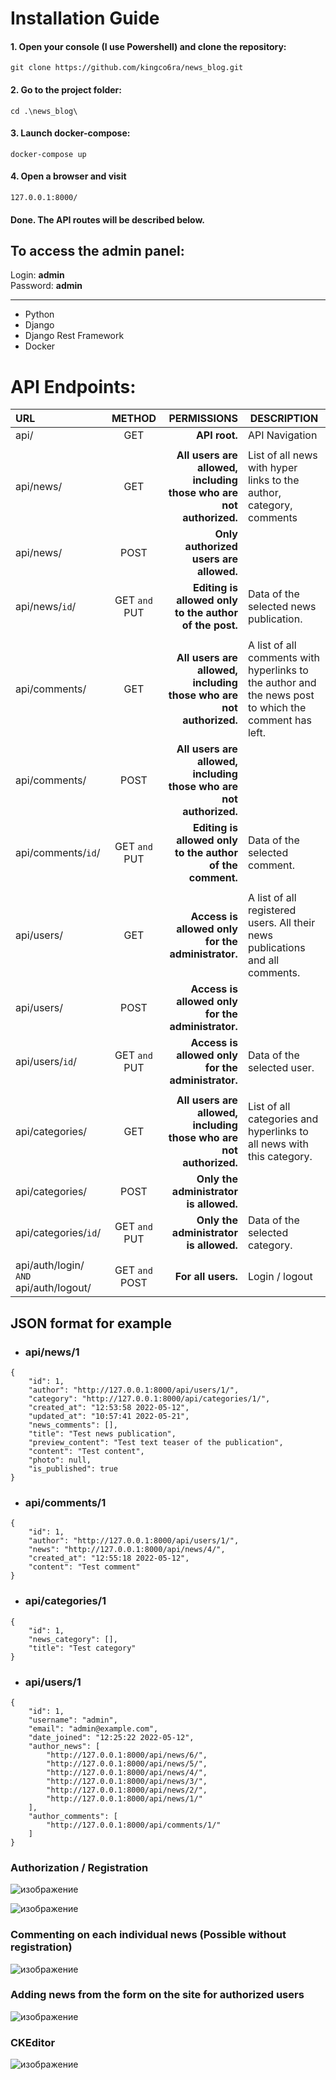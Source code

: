 # Installation Guide
#### 1. Open your console (I use Powershell) and clone the repository:
`git clone https://github.com/kingco6ra/news_blog.git`
#### 2. Go to the project folder:
`cd .\news_blog\`
#### 3. Launch docker-compose:
`docker-compose up`
#### 4. Open a browser and visit 
`127.0.0.1:8000/`
#### Done. The API routes will be described below.

## To access the admin panel:
Login: **admin** <br>
Password: **admin**


---
- Python
- Django
- Django Rest Framework
- Docker

# API Endpoints:


| URL                                |    METHOD    |                                                        PERMISSIONS |DESCRIPTION|
| :----------------------------------- | :------------: | -------------------------------------------------------------------: | ----|
| api/                               |     GET     |                                                      **API root.** |API Navigation|
|                                    |              |                                                                    |
| api/news/                          |     GET     | **All users are allowed, including those who are not authorized.** |List of all news with hyper links to the author, category, comments|
| api/news/                          |     POST     |                             **Only authorized users are allowed.** |
| api/news/`id`/                        |   GET `and` PUT     |             **Editing is allowed only to the author of the post.** |Data of the selected news publication.|
|                                    |              |                                                                    |
| api/comments/                      |     GET     | **All users are allowed, including those who are not authorized.** |A list of all comments with hyperlinks to the author and the news post to which the comment has left.|
| api/comments/                      |     POST     | **All users are allowed, including those who are not authorized.** |
| api/comments/`id`/                    |     GET `and` PUT     |          **Editing is allowed only to the author of the comment.** |Data of the selected comment.|
|                                    |              |                                                                    |
| api/users/                         |     GET     |                  **Access is allowed only for the administrator.** |A list of all registered users. All their news publications and all comments.|
| api/users/                         |     POST     |                  **Access is allowed only for the administrator.** |
| api/users/`id`/                       |     GET `and` PUT     |                  **Access is allowed only for the administrator.** |Data of the selected user.|
|                                    |              |                                                                    |
| api/categories/                    |     GET     | **All users are allowed, including those who are not authorized.** |List of all categories and hyperlinks to all news with this category.|
| api/categories/                    |     POST     |                             **Only the administrator is allowed.** |
| api/categories/`id`/                  |     GET `and` PUT     |                             **Only the administrator is allowed.** |Data of the selected category.|
|                                    |              |                                                                    |
| api/auth/login/ `AND` api/auth/logout/ | GET `and` POST |                                                 **For all users.** |Login / logout|


## JSON format for example
- ### api/news/1
```
{
    "id": 1,
    "author": "http://127.0.0.1:8000/api/users/1/",
    "category": "http://127.0.0.1:8000/api/categories/1/",
    "created_at": "12:53:58 2022-05-12",
    "updated_at": "10:57:41 2022-05-21",
    "news_comments": [],
    "title": "Test news publication",
    "preview_content": "Test text teaser of the publication",
    "content": "Test content",
    "photo": null,
    "is_published": true
}
```
- ### api/comments/1
```
{
    "id": 1,
    "author": "http://127.0.0.1:8000/api/users/1/",
    "news": "http://127.0.0.1:8000/api/news/4/",
    "created_at": "12:55:18 2022-05-12",
    "content": "Test comment"
}
```
- ### api/categories/1
```
{
    "id": 1,
    "news_category": [],
    "title": "Test category"
}
```
- ### api/users/1
```
{
    "id": 1,
    "username": "admin",
    "email": "admin@example.com",
    "date_joined": "12:25:22 2022-05-12",
    "author_news": [
        "http://127.0.0.1:8000/api/news/6/",
        "http://127.0.0.1:8000/api/news/5/",
        "http://127.0.0.1:8000/api/news/4/",
        "http://127.0.0.1:8000/api/news/3/",
        "http://127.0.0.1:8000/api/news/2/",
        "http://127.0.0.1:8000/api/news/1/"
    ],
    "author_comments": [
        "http://127.0.0.1:8000/api/comments/1/"
    ]
}
```

### Authorization / Registration

![изображение](https://user-images.githubusercontent.com/101705791/166693352-dc620923-60c3-458f-b4cd-56ebacb1e439.png)

![изображение](https://user-images.githubusercontent.com/101705791/166693418-999ba778-198d-4656-9b31-f46be61a1d12.png)

### Commenting on each individual news (Possible without registration)

![изображение](https://user-images.githubusercontent.com/101705791/166693684-05f2e1f9-7849-498c-ae93-6e6d2fd24366.png)

### Adding news from the form on the site for authorized users

![изображение](https://user-images.githubusercontent.com/101705791/166693955-abbbbbc6-9d38-429c-abaf-5414736fad73.png)

### CKEditor

![изображение](https://user-images.githubusercontent.com/101705791/166694828-28a8bbf8-24fa-415f-8c55-318b5e7e530a.png)

